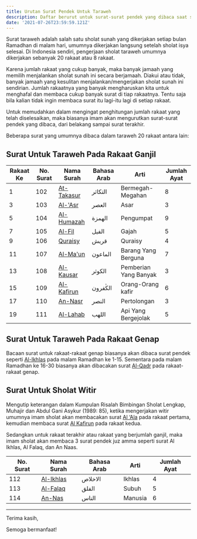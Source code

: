 ```yaml
---
title: Urutan Surat Pendek Untuk Taraweh
description: Daftar berurut untuk surat-surat pendek yang dibaca saat sholat taraweh pada bulan ramadhan
date: '2021-07-26T23:59:59.121Z'
---
```


Surat taraweh adalah salah satu sholat sunah yang dikerjakan setiap bulan Ramadhan di malam hari, umumnya dikerjakan langsung setelah sholat isya selesai.
Di Indonesia sendiri, pengerjaan sholat taraweh umumnya dikerjakan sebanyak 20 rakaat atau 8 rakaat.

Karena jumlah rakaat yang cukup banyak, maka banyak jamaah yang memilih menjalankan sholat sunah ini secara berjamaah.
Diakui atau tidak, banyak jamaah yang kesulitan menjalankan/mengerjakan sholat sunah ini sendirian. Jumlah rakaatnya yang banyak mengharuskan kita untuk menghafal dan membaca cukup banyak surat di tiap rakaatnya.
Tentu saja bila kalian tidak ingin membaca surat itu lagi-itu lagi di setiap rakaat.

Untuk memudahkan dalam mengingat penghitungan jumlah rakaat yang telah diselesaikan, maka biasanya imam akan mengurutkan surat-surat pendek yang dibaca, dari belakang sampai surat terakhir.

Beberapa surat yang umumnya dibaca dalam taraweh 20 rakaat antara lain:

## Surat Untuk Taraweh Pada Rakaat Ganjil

<div class="table-wrapper" markdown="block">
  <table>
    <thead>
      <tr>
        <th>Rakaat Ke</th>
        <th>No. Surat</th>
        <th>Nama Surah</th>
        <th>Bahasa Arab</th>
        <th>Arti</th>
        <th>Jumlah Ayat</th>
      </tr>
    </thead>
    <tbody>
      <tr>
        <td>1</td>
        <td>102</td>
        <td>
          <a href="https://www.baca-quran.id/surah/102/" rel="nofollow">At-Takasur</a>
        </td>
        <td>التكاثر</td>
        <td>Bermegah-Megahan</td>
        <td>8</td>
      </tr>
      <tr>
        <td>3</td>
        <td>103</td>
        <td>
          <a href="https://www.baca-quran.id/surah/103/" rel="nofollow">Al-'Asr</a>
        </td>
        <td>العصر</td>
        <td>Asar</td>
        <td>3</td>
      </tr>
      <tr>
        <td>5</td>
        <td>104</td>
        <td>
          <a href="https://www.baca-quran.id/surah/104/" rel="nofollow">Al-Humazah</a>
        </td>
        <td>الهمزة</td>
        <td>Pengumpat</td>
        <td>9</td>
      </tr>
      <tr>
        <td>7</td>
        <td>105</td>
        <td>
          <a href="https://www.baca-quran.id/surah/105/" rel="nofollow">Al-Fil</a>
        </td>
        <td>الفيل</td>
        <td>Gajah</td>
        <td>5</td>
      </tr>
      <tr>
        <td>9</td>
        <td>106</td>
        <td>
          <a href="https://www.baca-quran.id/surah/106/" rel="nofollow">Quraisy</a>
        </td>
        <td>قريش</td>
        <td>Quraisy</td>
        <td>4</td>
      </tr>
      <tr>
        <td>11</td>
        <td>107</td>
        <td>
          <a href="https://www.baca-quran.id/surah/107/" rel="nofollow">Al-Ma'un</a>
        </td>
        <td>الماعون</td>
        <td>Barang Yang Berguna</td>
        <td>7</td>
      </tr>
      <tr>
        <td>13</td>
        <td>108</td>
        <td>
          <a href="https://www.baca-quran.id/surah/108/" rel="nofollow">Al-Kausar</a>
        </td>
        <td>الكوثر</td>
        <td>Pemberian Yang Banyak</td>
        <td>3</td>
      </tr>
      <tr>
        <td>15</td>
        <td>109</td>
        <td>
          <a href="https://www.baca-quran.id/surah/109/" rel="nofollow">Al-Kafirun</a>
        </td>
        <td>الكٰفرون</td>
        <td>Orang-Orang kafir</td>
        <td>6</td>
      </tr>
      <tr>
        <td>17</td>
        <td>110</td>
        <td>
          <a href="https://www.baca-quran.id/surah/110/" rel="nofollow">An-Nasr</a>
        </td>
        <td>النصر</td>
        <td>Pertolongan</td>
        <td>3</td>
      </tr>
      <tr>
        <td>19</td>
        <td>111</td>
        <td>
          <a href="https://www.baca-quran.id/surah/111/" rel="nofollow">Al-Lahab</a>
        </td>
        <td>اللهب</td>
        <td>Api Yang Bergejolak</td>
        <td>5</td>
      </tr>
    </tbody>
  </table>
</div>

## Surat Untuk Taraweh Pada Rakaat Genap

Bacaan surat untuk rakaat-rakaat genap biasanya akan dibaca surat pendek seperti [Al-Ikhlas](https://www.baca-quran.id/surah/112/) pada malam Ramadhan ke 1-15.
Sementara pada malam Ramadhan ke 16-30 biasanya akan dibacakan surat [Al-Qadr](https://www.baca-quran.id/surah/97/) pada rakaat-rakaat genap.

## Surat Untuk Sholat Witir

Mengutip keterangan dalam Kumpulan Risalah Bimbingan Sholat Lengkap, Muhajir dan Abdul Gani Asykur (1989: 85),
ketika mengerjakan witir umumnya imam sholat akan membacakan surat [Al ‘Ala](https://www.baca-quran.id/surah/87/) pada rakaat pertama, kemudian membaca surat [Al Kafirun](https://www.baca-quran.id/surah/109/) pada rakaat kedua.

Sedangkan untuk rakaat terakhir atau rakaat yang berjumlah ganjil, maka imam sholat akan membaca 3 surat pendek juz amma seperti surat Al Ikhlas, Al Falaq, dan An Naas.

<div class="table-wrapper" markdown="block">
  <table>
    <thead>
      <tr>
        <th>No. Surat</th>
        <th>Nama Surah</th>
        <th>Bahasa Arab</th>
        <th>Arti</th>
        <th>Jumlah Ayat</th>
      </tr>
    </thead>
    <tbody>
      <tr>
        <td>112</td>
        <td>
          <a href="https://www.baca-quran.id/surah/112/" rel="nofollow">Al-Ikhlas</a>
        </td>
        <td>الاخلاص</td>
        <td>Ikhlas</td>
        <td>4</td>
      </tr>
      <tr>
        <td>113</td>
        <td>
          <a href="https://www.baca-quran.id/surah/113/" rel="nofollow">Al-Falaq</a>
        </td>
        <td>الفلق</td>
        <td>Subuh</td>
        <td>5</td>
      </tr>
      <tr>
        <td>114</td>
        <td>
          <a href="https://www.baca-quran.id/surah/114/" rel="nofollow">An-Nas</a>
        </td>
        <td>الناس</td>
        <td>Manusia</td>
        <td>6</td>
      </tr>
    </tbody>
  </table>
</div>

---

Terima kasih,

Semoga bermanfaat!

